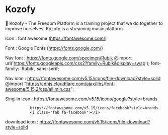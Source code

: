 # Kozofy
📀 Kozofy - The Freedom Platform is a training project that we do together to improve ourselves. Kozofy is a streaming music platform.



Icon : font awesome 
(https://fontawesome.com/)

Font : Google Fonts 
(https://fonts.google.com/)

Nav font : https://fonts.google.com/specimen/Rubik
           @import url('https://fonts.googleapis.com/css2?family=Rubik&display=swap');
           font-family: 'Rubik', sans-serif;

Nav icon : https://fontawesome.com/v5.15/icons/file-download?style=solid
           @import "https://cdnjs.cloudflare.com/ajax/libs/font-awesome/5.15.2/css/all.min.css";
           <i class="fas fa-file-download"></i>

Sing-in icon : https://fontawesome.com/v5.15/icons/google?style=brands
               <i class="fab fa-google"></i>
               
               https://fontawesome.com/v5.15/icons/facebook?style=brands
               <i class="fab fa-facebook"></i>

download icon : https://fontawesome.com/v5.15/icons/file-download?style=solid
                <i class="fas fa-file-download"></i>


